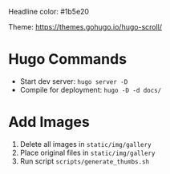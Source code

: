 Headline color: #1b5e20

Theme: https://themes.gohugo.io/hugo-scroll/

# Hugo Commands

- Start dev server: ``hugo server -D``
- Compile for deployment: ``hugo -D -d docs/``

# Add Images

1. Delete all images  in ``static/img/gallery``
2. Place original files in ``static/img/gallery``
3. Run script ``scripts/generate_thumbs.sh``